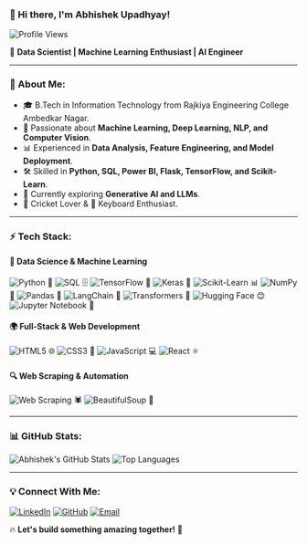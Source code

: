 ### 👋 Hi there, I'm Abhishek Upadhyay! 

![Profile Views](https://komarev.com/ghpvc/?username=Abhishek4209&label=Visitors&color=blue&style=flat)

🚀 **Data Scientist | Machine Learning Enthusiast | AI Engineer**

---

### 🌟 About Me:

- 🎓 B.Tech in Information Technology from Rajkiya Engineering College Ambedkar Nagar.
- 🤖 Passionate about **Machine Learning, Deep Learning, NLP, and Computer Vision**.
- 📊 Experienced in **Data Analysis, Feature Engineering, and Model Deployment**.
- 🛠️ Skilled in **Python, SQL, Power BI, Flask, TensorFlow, and Scikit-Learn**.
- 🚀 Currently exploring **Generative AI and LLMs**.
- 🏏 Cricket Lover & 🎹 Keyboard Enthusiast.

---

### ⚡ Tech Stack:

#### 🧠 **Data Science & Machine Learning**
![Python](https://img.shields.io/badge/-Python-3776AB?style=for-the-badge&logo=python&logoColor=white) 🐍
![SQL](https://img.shields.io/badge/-SQL-4479A1?style=for-the-badge&logo=postgresql&logoColor=white) 🗄️
![TensorFlow](https://img.shields.io/badge/-TensorFlow-FF6F00?style=for-the-badge&logo=tensorflow&logoColor=white) 🤖
![Keras](https://img.shields.io/badge/-Keras-D00000?style=for-the-badge&logo=keras&logoColor=white) 🔴
![Scikit-Learn](https://img.shields.io/badge/-ScikitLearn-F7931E?style=for-the-badge&logo=scikit-learn&logoColor=white) 📊
![NumPy](https://img.shields.io/badge/-NumPy-013243?style=for-the-badge&logo=numpy&logoColor=white) 🔢
![Pandas](https://img.shields.io/badge/-Pandas-150458?style=for-the-badge&logo=pandas&logoColor=white) 🐼
![LangChain](https://img.shields.io/badge/-LangChain-4CAF50?style=for-the-badge&logo=langchain&logoColor=white) 🔗
![Transformers](https://img.shields.io/badge/-Transformers-FF4500?style=for-the-badge&logo=huggingface&logoColor=white) 🤗
![Hugging Face](https://img.shields.io/badge/-HuggingFace-FFCC00?style=for-the-badge&logo=huggingface&logoColor=black) 😊
![Jupyter Notebook](https://img.shields.io/badge/-Jupyter-FA0F00?style=for-the-badge&logo=jupyter&logoColor=white) 📓

#### 🌍 **Full-Stack & Web Development**
![HTML5](https://img.shields.io/badge/-HTML5-E34F26?style=for-the-badge&logo=html5&logoColor=white) 🌐
![CSS3](https://img.shields.io/badge/-CSS3-1572B6?style=for-the-badge&logo=css3&logoColor=white) 🎨
![JavaScript](https://img.shields.io/badge/-JavaScript-F7DF1E?style=for-the-badge&logo=javascript&logoColor=black) 💻
![React](https://img.shields.io/badge/-React-61DAFB?style=for-the-badge&logo=react&logoColor=black) ⚛️

#### 🔍 **Web Scraping & Automation**
![Web Scraping](https://img.shields.io/badge/-WebScraping-FFD43B?style=for-the-badge&logo=python&logoColor=black) 🕷️
![BeautifulSoup](https://img.shields.io/badge/-BeautifulSoup-4B8BBE?style=for-the-badge&logo=python&logoColor=white) 🍜

---

### 📊 GitHub Stats:

![Abhishek's GitHub Stats](https://github-readme-stats.vercel.app/api?username=Abhishek4209&show_icons=true&theme=radical)
![Top Languages](https://github-readme-stats.vercel.app/api/top-langs/?username=Abhishek4209&layout=compact&theme=radical)

---

### 💡 Connect With Me:

[![LinkedIn](https://img.shields.io/badge/-LinkedIn-0077B5?style=for-the-badge&logo=linkedin&logoColor=white)](https://www.linkedin.com/in/abhishek-upadhyay-35b183259/)
[![GitHub](https://img.shields.io/badge/-GitHub-181717?style=for-the-badge&logo=github&logoColor=white)](https://github.com/Abhishek4209)
[![Email](https://img.shields.io/badge/-Email-D14836?style=for-the-badge&logo=gmail&logoColor=white)](mailto:abhishekupadhyay9336@gmail.com)

🔥 **Let's build something amazing together!** 🚀
